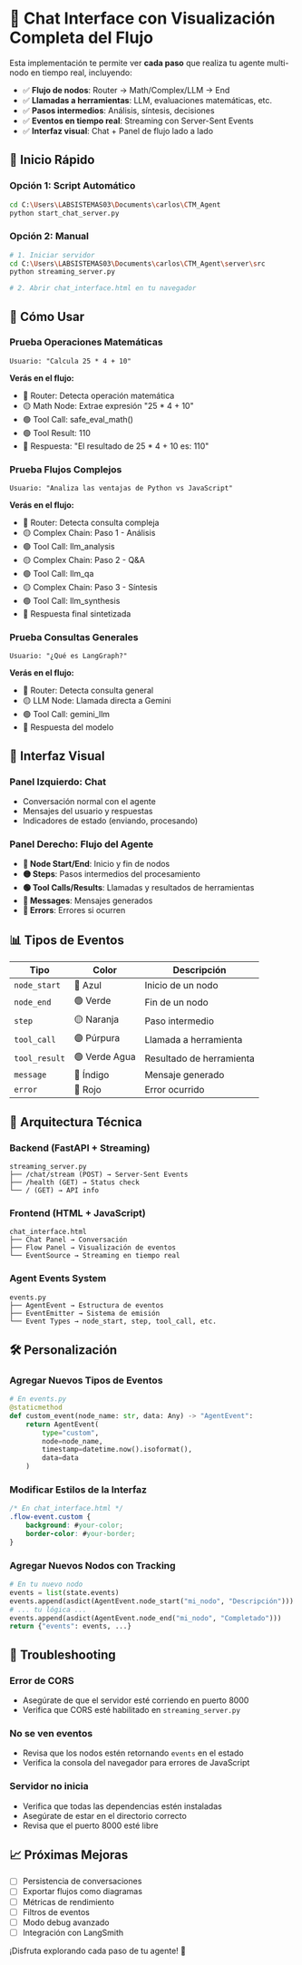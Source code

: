# 💬 Chat Interface con Visualización Completa del Flujo

Esta implementación te permite ver **cada paso** que realiza tu agente multi-nodo en tiempo real, incluyendo:

- ✅ **Flujo de nodos**: Router → Math/Complex/LLM → End
- ✅ **Llamadas a herramientas**: LLM, evaluaciones matemáticas, etc.
- ✅ **Pasos intermedios**: Análisis, síntesis, decisiones
- ✅ **Eventos en tiempo real**: Streaming con Server-Sent Events
- ✅ **Interfaz visual**: Chat + Panel de flujo lado a lado

## 🚀 Inicio Rápido

### Opción 1: Script Automático
```bash
cd C:\Users\LABSISTEMAS03\Documents\carlos\CTM_Agent
python start_chat_server.py
```

### Opción 2: Manual
```bash
# 1. Iniciar servidor
cd C:\Users\LABSISTEMAS03\Documents\carlos\CTM_Agent\server\src
python streaming_server.py

# 2. Abrir chat_interface.html en tu navegador
```

## 🎯 Cómo Usar

### **Prueba Operaciones Matemáticas**
```
Usuario: "Calcula 25 * 4 + 10"
```
**Verás en el flujo:**
- 🔵 Router: Detecta operación matemática
- 🟡 Math Node: Extrae expresión "25 * 4 + 10"
- 🟢 Tool Call: safe_eval_math()
- 🟢 Tool Result: 110
- 💬 Respuesta: "El resultado de 25 * 4 + 10 es: 110"

### **Prueba Flujos Complejos**
```
Usuario: "Analiza las ventajas de Python vs JavaScript"
```
**Verás en el flujo:**
- 🔵 Router: Detecta consulta compleja
- 🟡 Complex Chain: Paso 1 - Análisis
- 🟢 Tool Call: llm_analysis
- 🟡 Complex Chain: Paso 2 - Q&A
- 🟢 Tool Call: llm_qa
- 🟡 Complex Chain: Paso 3 - Síntesis
- 🟢 Tool Call: llm_synthesis
- 💬 Respuesta final sintetizada

### **Prueba Consultas Generales**
```
Usuario: "¿Qué es LangGraph?"
```
**Verás en el flujo:**
- 🔵 Router: Detecta consulta general
- 🟡 LLM Node: Llamada directa a Gemini
- 🟢 Tool Call: gemini_llm
- 💬 Respuesta del modelo

## 🎨 Interfaz Visual

### **Panel Izquierdo: Chat**
- Conversación normal con el agente
- Mensajes del usuario y respuestas
- Indicadores de estado (enviando, procesando)

### **Panel Derecho: Flujo del Agente**
- **🔵 Node Start/End**: Inicio y fin de nodos
- **🟡 Steps**: Pasos intermedios del procesamiento
- **🟢 Tool Calls/Results**: Llamadas y resultados de herramientas
- **💬 Messages**: Mensajes generados
- **🔴 Errors**: Errores si ocurren

## 📊 Tipos de Eventos

| Tipo | Color | Descripción |
|------|-------|-------------|
| `node_start` | 🔵 Azul | Inicio de un nodo |
| `node_end` | 🟢 Verde | Fin de un nodo |
| `step` | 🟡 Naranja | Paso intermedio |
| `tool_call` | 🟣 Púrpura | Llamada a herramienta |
| `tool_result` | 🟢 Verde Agua | Resultado de herramienta |
| `message` | 🔵 Índigo | Mensaje generado |
| `error` | 🔴 Rojo | Error ocurrido |

## 🔧 Arquitectura Técnica

### **Backend (FastAPI + Streaming)**
```
streaming_server.py
├── /chat/stream (POST) → Server-Sent Events
├── /health (GET) → Status check
└── / (GET) → API info
```

### **Frontend (HTML + JavaScript)**
```
chat_interface.html
├── Chat Panel → Conversación
├── Flow Panel → Visualización de eventos
└── EventSource → Streaming en tiempo real
```

### **Agent Events System**
```
events.py
├── AgentEvent → Estructura de eventos
├── EventEmitter → Sistema de emisión
└── Event Types → node_start, step, tool_call, etc.
```

## 🛠️ Personalización

### **Agregar Nuevos Tipos de Eventos**
```python
# En events.py
@staticmethod
def custom_event(node_name: str, data: Any) -> "AgentEvent":
    return AgentEvent(
        type="custom",
        node=node_name,
        timestamp=datetime.now().isoformat(),
        data=data
    )
```

### **Modificar Estilos de la Interfaz**
```css
/* En chat_interface.html */
.flow-event.custom {
    background: #your-color;
    border-color: #your-border;
}
```

### **Agregar Nuevos Nodos con Tracking**
```python
# En tu nuevo nodo
events = list(state.events)
events.append(asdict(AgentEvent.node_start("mi_nodo", "Descripción")))
# ... tu lógica ...
events.append(asdict(AgentEvent.node_end("mi_nodo", "Completado")))
return {"events": events, ...}
```

## 🐛 Troubleshooting

### **Error de CORS**
- Asegúrate de que el servidor esté corriendo en puerto 8000
- Verifica que CORS esté habilitado en `streaming_server.py`

### **No se ven eventos**
- Revisa que los nodos estén retornando `events` en el estado
- Verifica la consola del navegador para errores de JavaScript

### **Servidor no inicia**
- Verifica que todas las dependencias estén instaladas
- Asegúrate de estar en el directorio correcto
- Revisa que el puerto 8000 esté libre

## 📈 Próximas Mejoras

- [ ] Persistencia de conversaciones
- [ ] Exportar flujos como diagramas
- [ ] Métricas de rendimiento
- [ ] Filtros de eventos
- [ ] Modo debug avanzado
- [ ] Integración con LangSmith

¡Disfruta explorando cada paso de tu agente! 🎉
